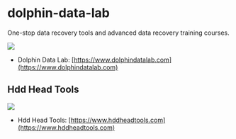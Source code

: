 # dolphin-data-lab
One-stop data recovery tools and advanced data recovery training courses.

![](https://www.dolphindatalab.com/wp-content/uploads/2011/10/logo.png)

- Dolphin Data Lab: [https://www.dolphindatalab.com](https://www.dolphindatalab.com)
## Hdd Head Tools

![](https://www.hddheadtools.com/wp-content/uploads/2016/01/logo.png)

- Hdd Head Tools: [https://www.hddheadtools.com](https://www.hddheadtools.com)
